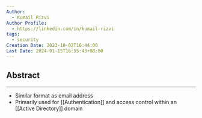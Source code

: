 ```yaml
---
Author:
  - Kumail Rizvi
Author Profile:
  - https://linkedin.com/in/kumail-rizvi
tags:
  - security
Creation Date: 2023-10-02T16:44:00
Last Date: 2024-01-15T16:55:43+08:00
---
```

## Abstract
---
- Similar format as email address
- Primarily used for [[Authentication]] and access control within an [[Active Directory]] domain